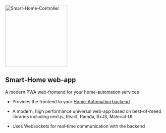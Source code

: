 <a href="https://github.org/cjk/smart-home-app"><img alt="Smart-Home-Controller" src="http://i.imgur.com/Y4bMw.jpg" width="200"></a>

## Smart-Home web-app

A modern PWA web-frontend for your home-automation services

- Provides the frontend to your <a href='https://github.com/cjk/smart-home-backend'>Home-Automation backend</a>

- A modern, high performance universal web-app based on best-of-breed libraries including next.js, React, Ramda, RxJS, Material-UI

- Uses Websockets for real-time communication with the backend
